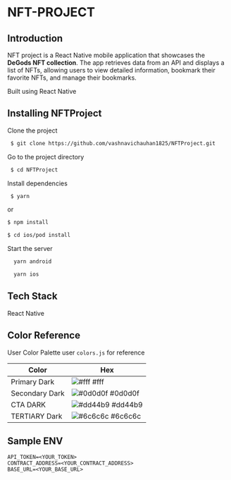 # NFT-PROJECT

## Introduction

NFT project is a React Native mobile application that showcases the **DeGods NFT collection**. The app retrieves data from an API and displays a list of NFTs, allowing users to view detailed information, bookmark their favorite NFTs, and manage their bookmarks.

Built using React Native

## Installing NFTProject

Clone the project

```bash
 $ git clone https://github.com/vashnavichauhan1825/NFTProject.git
```

Go to the project directory

```bash
 $ cd NFTProject
```

Install dependencies

```bash
 $ yarn
```

or

```bash
$ npm install
```

```bash
$ cd ios/pod install
```

Start the server

```bash
  yarn android
```

```bash
  yarn ios
```

## Tech Stack

React Native

## Color Reference

User Color Palette user `colors.js` for reference

| Color          | Hex                                                              |
| -------------- | ---------------------------------------------------------------- |
| Primary Dark   | ![#fff](https://via.placeholder.com/10/fff?text=+) #fff          |
| Secondary Dark | ![#0d0d0f](https://via.placeholder.com/10/0d0d0f?text=+) #0d0d0f |
| CTA DARK       | ![#dd44b9](https://via.placeholder.com/10/dd44b9?text=+) #dd44b9 |
| TERTIARY Dark  | ![#6c6c6c](https://via.placeholder.com/10/6c6c6c?text=+) #6c6c6c |

## Sample ENV

```
API_TOKEN=<YOUR_TOKEN>
CONTRACT_ADDRESS=<YOUR_CONTRACT_ADDRESS>
BASE_URL=<YOUR_BASE_URL>
```
